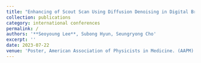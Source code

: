 ```yaml
---
title: "Enhancing of Scout Scan Using Diffusion Denoising in Digital Breast Tomosynthesis"
collection: publications
category: international conferences
permalink: /
authors: '**Seoyoung Lee**, Subong Hyun, Seungryong Cho'
excerpt: ''
date: 2023-07-22
venue: 'Poster, American Association of Physicists in Medicine. (AAPM)'
---
```

